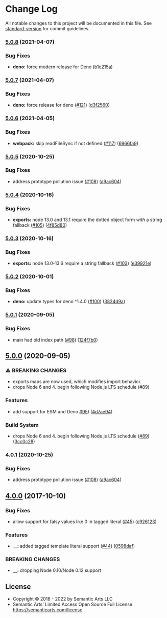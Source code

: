 # Change Log

All notable changes to this project will be documented in this file. See [standard-version](https://github.com/conventional-changelog/standard-version) for commit guidelines.

### [5.0.8](https://www.github.com/yargs/y18n/compare/v5.0.7...v5.0.8) (2021-04-07)


### Bug Fixes

* **deno:** force modern release for Deno ([b1c215a](https://www.github.com/yargs/y18n/commit/b1c215aed714bee5830e76de3e335504dc2c4dab))

### [5.0.7](https://www.github.com/yargs/y18n/compare/v5.0.6...v5.0.7) (2021-04-07)


### Bug Fixes

* **deno:** force release for deno ([#121](https://www.github.com/yargs/y18n/issues/121)) ([d3f2560](https://www.github.com/yargs/y18n/commit/d3f2560e6cedf2bfa2352e9eec044da53f9a06b2))

### [5.0.6](https://www.github.com/yargs/y18n/compare/v5.0.5...v5.0.6) (2021-04-05)


### Bug Fixes

* **webpack:** skip readFileSync if not defined ([#117](https://www.github.com/yargs/y18n/issues/117)) ([6966fa9](https://www.github.com/yargs/y18n/commit/6966fa91d2881cc6a6c531e836099e01f4da1616))

### [5.0.5](https://www.github.com/yargs/y18n/compare/v5.0.4...v5.0.5) (2020-10-25)


### Bug Fixes

* address prototype pollution issue ([#108](https://www.github.com/yargs/y18n/issues/108)) ([a9ac604](https://www.github.com/yargs/y18n/commit/a9ac604abf756dec9687be3843e2c93bfe581f25))

### [5.0.4](https://www.github.com/yargs/y18n/compare/v5.0.3...v5.0.4) (2020-10-16)


### Bug Fixes

* **exports:** node 13.0 and 13.1 require the dotted object form _with_ a string fallback ([#105](https://www.github.com/yargs/y18n/issues/105)) ([4f85d80](https://www.github.com/yargs/y18n/commit/4f85d80dbaae6d2c7899ae394f7ad97805df4886))

### [5.0.3](https://www.github.com/yargs/y18n/compare/v5.0.2...v5.0.3) (2020-10-16)


### Bug Fixes

* **exports:** node 13.0-13.6 require a string fallback ([#103](https://www.github.com/yargs/y18n/issues/103)) ([e39921e](https://www.github.com/yargs/y18n/commit/e39921e1017f88f5d8ea97ddea854ffe92d68e74))

### [5.0.2](https://www.github.com/yargs/y18n/compare/v5.0.1...v5.0.2) (2020-10-01)


### Bug Fixes

* **deno:** update types for deno ^1.4.0 ([#100](https://www.github.com/yargs/y18n/issues/100)) ([3834d9a](https://www.github.com/yargs/y18n/commit/3834d9ab1332f2937c935ada5e76623290efae81))

### [5.0.1](https://www.github.com/yargs/y18n/compare/v5.0.0...v5.0.1) (2020-09-05)


### Bug Fixes

* main had old index path ([#98](https://www.github.com/yargs/y18n/issues/98)) ([124f7b0](https://www.github.com/yargs/y18n/commit/124f7b047ba9596bdbdf64459988304e77f3de1b))

## [5.0.0](https://www.github.com/yargs/y18n/compare/v4.0.0...v5.0.0) (2020-09-05)


### ⚠ BREAKING CHANGES

* exports maps are now used, which modifies import behavior.
* drops Node 6 and 4. begin following Node.js LTS schedule (#89)

### Features

* add support for ESM and Deno [#95](https://www.github.com/yargs/y18n/issues/95)) ([4d7ae94](https://www.github.com/yargs/y18n/commit/4d7ae94bcb42e84164e2180366474b1cd321ed94))


### Build System

* drops Node 6 and 4. begin following Node.js LTS schedule ([#89](https://www.github.com/yargs/y18n/issues/89)) ([3cc0c28](https://www.github.com/yargs/y18n/commit/3cc0c287240727b84eaf1927f903612ec80f5e43))

### 4.0.1 (2020-10-25)


### Bug Fixes

* address prototype pollution issue ([#108](https://www.github.com/yargs/y18n/issues/108)) ([a9ac604](https://www.github.com/yargs/y18n/commit/7de58ca0d315990cdb38234e97fc66254cdbcd71))

## [4.0.0](https://github.com/yargs/y18n/compare/v3.2.1...v4.0.0) (2017-10-10)


### Bug Fixes

* allow support for falsy values like 0 in tagged literal ([#45](https://github.com/yargs/y18n/issues/45)) ([c926123](https://github.com/yargs/y18n/commit/c926123))


### Features

* **__:** added tagged template literal support ([#44](https://github.com/yargs/y18n/issues/44)) ([0598daf](https://github.com/yargs/y18n/commit/0598daf))


### BREAKING CHANGES

* **__:** dropping Node 0.10/Node 0.12 support

## License

- Copyright © 2018 - 2022 by Semantic Arts LLC
- Semantic Arts' Limited Access Open Source Full License https://semanticarts.com/license

